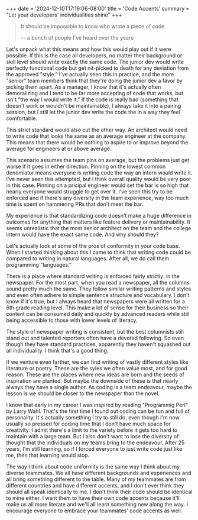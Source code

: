 +++
date = '2024-12-10T17:19:06-08:00'
title = 'Code Accents'
summary = "Let your developers' individualities shine"
+++
>It should be impossible to know who wrote a piece of code
>
> -- a bunch of people I've heard over the years

Let's unpack what this means and how this would play out if it were possible. If this is the case all developers, no matter their background or skill level should write exactly the same code. The junior dev would write perfectly functional code but get nit-picked to death for any deviation from the approved "style." I've actually seen this in practice, and the more "senior" team members think that they're doing the junior dev a favor by picking them apart. As a manager, I know that it's actually often demoralizing and I tend to be far more accepting of code that works, but isn't "the way I would write it." If the code is really bad (something that doesn't work or wouldn't be maintainable), I always take it into a pairing session, but I still let the junior dev write the code the in a way they feel comfortable.

This strict standard would also cut the other way. An architect would need to write code that looks the same as an average engineer at the company. This means that there would be nothing to aspire to or improve beyond the average for engineers at or above average. 

This scenario assumes the team pins on average, but the problems just get worse if it goes in either direction. Pinning on the lowest common denomiator means everyone is writing code the way an intern would write it. I've never seen this attempted, but I think overall quality would be very poor in this case. Pinning on a pricipal engineer would set the bar is so high that nearly everyone would struggle to get over it. I've seen this try to be enforced and if there's any diversity in the team experience, way too much time is spent on hammering PRs that don't meet the bar.

My experience is that standardizing code doesn't make a huge difference in outcomes for anything that matters like feature delivery or maintainability. It seems unrealistic that the most senior architect on the team and the college intern would have the exact same code. And why should they? 

Let's actually look at some of the pros of conformity in your code base. When I started thinking about this I came to think that writing code could be compared to writing in natural languages. After all, we do call them programming "languages."

There is a place where standard writing is enforced fairly strictly: in the newspaper. For the most part, when you read a newspaper, all the columns sound pretty much the same. They follow similar writing patterns and styles and even often adhere to simple sentence structure and vocabulary. I don't know if it's true, but I always heard that newspapers were all written for a 6th grade reading level. This make a lot of sense for their business so their content can be consumed daily and quickly by advanced readers while still being accessible to those with lower levels of literacy.

The style of newspaper writing is consistent, but the best columnists still stand out and talented reporters often have a devoted following. So even though they have standard practices, apparently they haven't squashed out all individuality. I think that's a good thing.

If we venture even farther, we can find writing of vastly different styles like literature or poetry. These are the syles we often value most, and for good reason. These are the places where new ideas are born and the seeds of inspiration are planted. But maybe the downside of these is that nearly always they have a single author. As coding is a team endeavour, maybe the lesson is we should be closer to the newspaper than the novel.

I know that early in my career I was inspired by reading "Programmig Perl" by Larry Wahl. That's the first time I found out coding can be fun and full of personality. It's actually something I try to still do, even though I'm now usually so pressed for coding time that I don't have much space for creativity. I admit there's a limit to the variety before it gets too hard to maintain with a large team. But I also don't want to lose the diversity of thought that the individuals on my teams bring to the endeavour. After 25 years, I'm still learning, so if I forced everyone to just write code just like me, then that learning would stop.

The way I think about code uniformity is the same way I think about my diverse teammates. We all have different backgrounds and experiences and all bring something different to the table. Many of my teammates are from different countries and have different accents, and I don't ever think they should all speak identically to me. I don't think their code should be identical to mine either. I want them to have their own code accents because it'll make us all more literate and we'll all learn something new along the way. I encourage everyone to embrace your teammates' code accents as well.
